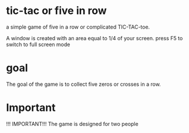 # tic-tac or five in row
a simple game of five in a row or complicated TIC-TAC-toe.

A window is created with an area equal to 1/4 of your screen. press F5 to switch to full screen mode
# goal
The goal of the game is to collect five zeros or crosses in a row.
# Important
!!! IMPORTANT!!! The game is designed for two people
